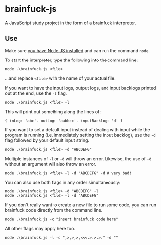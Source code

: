 # brainfuck-js

A JavaScript study project in the form of a brainfuck interpreter.

## Use

Make sure [you have Node.JS installed](https://nodejs.org/en/) and can run the command `node`.

To start the interpreter, type the following into the command line:

    node .\brainfuck.js <file>

...and replace `<file>` with the name of your actual file.

If you want to have the input logs, output logs, and input backlogs printed out at the end, use the `-l` flag.

    node .\brainfuck.js <file> -l

This will print out something along the lines of:

    { inLog: 'abc', outLog: 'aabbcc', inputBacklog: 'd' }

If you want to set a default input instead of dealing with input while the program is running (i.e. immediately setting the input backlog), use the `-d` flag followed by your default input string.

    node .\brainfuck.js <file> -d "ABCDEFG"

Multiple instances of `-l` or `-d` will throw an error. Likewise, the use of `-d` without an argument will also throw an error.

    node .\brainfuck.js <file> -l -d "ABCDEFG" -d # very bad!

You can also use both flags in any order simultaneously:

    node .\brainfuck.js <file> -d "ABCDEFG" -l
    node .\brainfuck.js <file> -l -d "ABCDEFG"

If you don't really want to create a new file to run some code, you can run brainfuck code directly from the command line.

    node .\brainfuck.js -c "insert brainfuck code here"

All other flags may apply here too.

    node .\brainfuck.js -l -c ",>,>,>,<<<.>.>.>." -d ""
